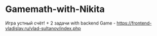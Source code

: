 # Gamemath-with-Nikita
Игра устный счёт! + 2 задачи with backend
Game - https://frontend-vladislav.ru/vlad-sultanov/index.php